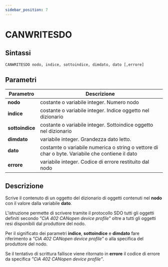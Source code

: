 ```yaml
---
sidebar_position: 7
---
```


# CANWRITESDO

## Sintassi

  ```
CANWRITESDO nodo, indice, sottoindice, dimdato, dato [,errore]
  ```

## Parametri
|Parametro                 | Descrizione                                                                           |                
|--------------------------|---------------------------------------------------------------------------------------|
| **nodo**                 | costante o variabile integer. Numero nodo                                             |        
| **indice**               | costante o variabile integer. Indice oggetto nel dizionario                           |        
| **sottoindice**          | costante o variabile integer. Sottoindice oggetto nel dizionario                      |        
| **dimdato**              | variabile integer. Grandezza dato letto.                                              |        
| **dato**                 | costamte o variabile numerica o string o vettore di char o byte. Variabile che contiene il dato    |        
| **errore**               | variabile integer. Codice di errore restituito dal nodo                               |        
 
## Descrizione
Scrive il contenuto di un oggetto del dizionario di oggetti contenuti nel **nodo** con il valore dalla variabile **dato**. 

L'istruzione permette di scrivere tramite il protocollo SDO tutti gli oggetti definiti secondo _"CiA 402 CANopen device profile"_ oltre a tutti gli oggetti resi disponibili dal produttore del nodo. 

Per il significato dei parametri **indice**, **sottoindice** e **dimdato** fare riferimento a _"CiA 402 CANopen device profile"_ o alla specifica del produttore del nodo.

Se il tentativo di scrittura fallisce viene ritornato in **errore** il codice di errore da specifica _"CiA 402 CANopen device profile"_.